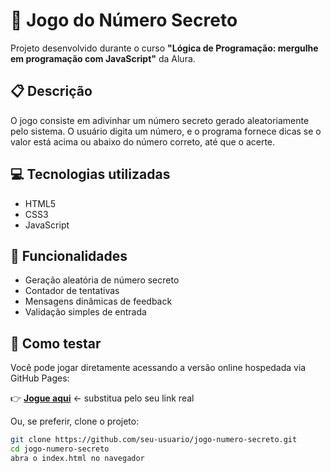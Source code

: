# 🔢 Jogo do Número Secreto

Projeto desenvolvido durante o curso **"Lógica de Programação: mergulhe em programação com JavaScript"** da Alura.

## 📋 Descrição

O jogo consiste em adivinhar um número secreto gerado aleatoriamente pelo sistema. O usuário digita um número, e o programa fornece dicas se o valor está acima ou abaixo do número correto, até que o acerte.

## 💻 Tecnologias utilizadas

- HTML5
- CSS3 
- JavaScript

## 🎯 Funcionalidades

- Geração aleatória de número secreto
- Contador de tentativas
- Mensagens dinâmicas de feedback
- Validação simples de entrada

## 🚀 Como testar

Você pode jogar diretamente acessando a versão online hospedada via GitHub Pages:

👉 [**Jogue aqui**](https://seu-usuario.github.io/jogo-numero-secreto/) ← substitua pelo seu link real

Ou, se preferir, clone o projeto:

```bash
git clone https://github.com/seu-usuario/jogo-numero-secreto.git
cd jogo-numero-secreto
abra o index.html no navegador

